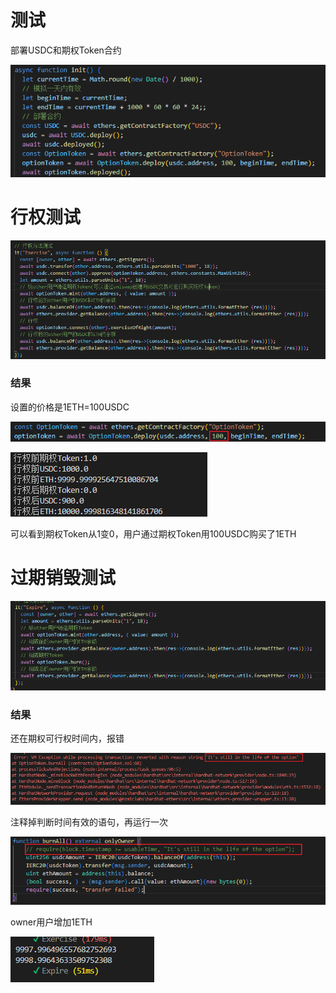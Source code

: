 # 测试

部署USDC和期权Token合约

![image-20230429124037257](img/image-20230429124037257.png) 

# 行权测试

![image-20230429124153465](img/image-20230429124153465.png) 

### 结果

设置的价格是1ETH=100USDC

![image-20230429124318347](img/image-20230429124318347.png) 

![image-20230429124646206](img/image-20230429124646206.png) 

可以看到期权Token从1变0，用户通过期权Token用100USDC购买了1ETH

# 过期销毁测试

![image-20230429134027635](img/image-20230429134027635.png) 

### 结果

还在期权可行权时间内，报错

![image-20230429124926324](img/image-20230429124926324.png) 

注释掉判断时间有效的语句，再运行一次

![image-20230429133844240](img/image-20230429133844240.png) 

owner用户增加1ETH

![image-20230429134037550](img/image-20230429134037550.png) 
